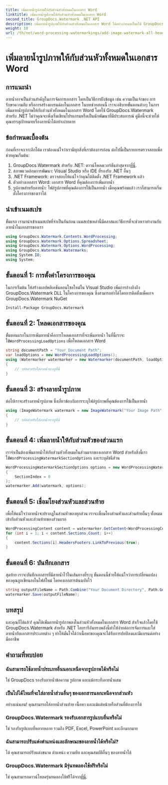 ```yaml
---
title: เพิ่มลายน้ำรูปภาพให้กับส่วนหัวทั้งหมดในเอกสาร Word
linktitle: เพิ่มลายน้ำรูปภาพให้กับส่วนหัวทั้งหมดในเอกสาร Word
second_title: GroupDocs.Watermark .NET API
description: เพิ่มลายน้ำรูปภาพให้กับส่วนหัวทั้งหมดในเอกสาร Word ได้อย่างง่ายดายโดยใช้ GroupDocs.Watermark สำหรับ .NET ปฏิบัติตามคำแนะนำทีละขั้นตอนพร้อมตัวอย่างโค้ดโดยละเอียด
weight: 10
url: /th/net/word-processing-watermarkings/add-image-watermark-all-headers-word-docs/
---
```


# เพิ่มลายน้ำรูปภาพให้กับส่วนหัวทั้งหมดในเอกสาร Word

## การแนะนำ
ลายน้ำอาจเป็นส่วนสำคัญในการจัดการเอกสาร โดยเป็นวิธีการฝังข้อมูล เช่น ความเป็นเจ้าของ การรักษาความลับ หรือการสร้างแบรนด์ลงในเอกสาร ในบทช่วยสอนนี้ เราจะอธิบายขั้นตอนต่างๆ ในการเพิ่มลายน้ำรูปภาพให้กับส่วนหัวทั้งหมดในเอกสาร Word โดยใช้ GroupDocs.Watermark สำหรับ .NET ไม่ว่าคุณจะเพิ่งเริ่มเขียนโปรแกรมหรือเป็นนักพัฒนาที่มีประสบการณ์ คู่มือนี้จะช่วยให้คุณบรรลุเป้าหมายเรื่องลายน้ำได้อย่างง่ายดาย
## ข้อกำหนดเบื้องต้น
ก่อนที่เราจะเจาะลึกโค้ด เราต้องแน่ใจว่าเรามีทุกสิ่งที่เราต้องการก่อน ต่อไปนี้เป็นรายการตรวจสอบเพื่อช่วยคุณเริ่มต้น:
1.  GroupDocs.Watermark สำหรับ .NET: ดาวน์โหลดเวอร์ชันล่าสุดจาก[ที่นี่](https://releases.groupdocs.com/Watermark/net/).
2. สภาพแวดล้อมการพัฒนา: Visual Studio หรือ IDE ที่รองรับ .NET อื่นๆ
3. .NET Framework: ตรวจสอบให้แน่ใจว่าคุณได้ติดตั้ง .NET Framework แล้ว
4. ตัวอย่างเอกสาร Word: เอกสาร Word ที่คุณต้องการเพิ่มลายน้ำ
5. รูปภาพสำหรับลายน้ำ: ไฟล์รูปภาพที่คุณต้องการใช้เป็นลายน้ำ
เมื่อคุณพร้อมแล้ว เราก็สามารถเริ่มตั้งโครงการของเราได้
## นำเข้าเนมสเปซ
ขั้นแรก เรามานำเข้าเนมสเปซที่จำเป็นกันก่อน เนมสเปซเหล่านี้มีคลาสและวิธีการที่จะช่วยเราทำงานกับลายน้ำในเอกสารของเรา
```csharp
using GroupDocs.Watermark.Contents.WordProcessing;
using GroupDocs.Watermark.Options.Spreadsheet;
using GroupDocs.Watermark.Options.WordProcessing;
using GroupDocs.Watermark.Watermarks;
using System.IO;
using System;
```
## ขั้นตอนที่ 1: การตั้งค่าโครงการของคุณ
ในการเริ่มต้น ให้สร้างแอปพลิเคชันคอนโซลใหม่ใน Visual Studio เพิ่มการอ้างอิงถึง GroupDocs.Watermark DLL ในโครงการของคุณ ซึ่งสามารถทำได้โดยการติดตั้งแพ็คเกจ GroupDocs.Watermark NuGet
```bash
Install-Package GroupDocs.Watermark
```
## ขั้นตอนที่ 2: โหลดเอกสารของคุณ
 ขั้นตอนแรกในการเพิ่มลายน้ำคือการโหลดเอกสารที่จะเพิ่มลายน้ำ ในที่นี้เราจะใช้`WordProcessingLoadOptions` เพื่อโหลดเอกสาร Word
```csharp
string documentPath = "Your Document Path";
var loadOptions = new WordProcessingLoadOptions();
using (Watermarker watermarker = new Watermarker(documentPath, loadOptions))
{
    // รหัสสำหรับใส่ลายน้ำจะอยู่ที่นี่
}
```
## ขั้นตอนที่ 3: สร้างลายน้ำรูปภาพ
ต่อไปเราจะสร้างลายน้ำรูปภาพ ซึ่งเกี่ยวข้องกับการระบุไฟล์รูปภาพที่คุณต้องการใช้เป็นลายน้ำ
```csharp
using (ImageWatermark watermark = new ImageWatermark("Your Image Path"))
{
    // รหัสสำหรับใส่ลายน้ำจะอยู่ที่นี่
}
```
## ขั้นตอนที่ 4: เพิ่มลายน้ำให้กับส่วนหัวของส่วนแรก
 เราจำเป็นต้องเพิ่มลายน้ำให้กับส่วนหัวทั้งหมดในส่วนแรกของเอกสาร Word สำหรับสิ่งนี้เราใช้`WordProcessingWatermarkSectionOptions` และระบุดัชนีส่วน
```csharp
WordProcessingWatermarkSectionOptions options = new WordProcessingWatermarkSectionOptions
{
    SectionIndex = 0
};
watermarker.Add(watermark, options);
```
## ขั้นตอนที่ 5: เชื่อมโยงส่วนหัวและส่วนท้าย
เพื่อให้แน่ใจว่าลายน้ำจะปรากฏในส่วนหัวของทุกส่วน เราจะเชื่อมโยงส่วนหัวและส่วนท้ายอื่นๆ ทั้งหมดเข้ากับส่วนหัวและส่วนท้ายของส่วนแรก
```csharp
WordProcessingContent content = watermarker.GetContent<WordProcessingContent>();
for (int i = 1; i < content.Sections.Count; i++)
{
    content.Sections[i].HeadersFooters.LinkToPrevious(true);
}
```
## ขั้นตอนที่ 6: บันทึกเอกสาร
สุดท้าย เราจะบันทึกเอกสารที่มีลายน้ำไว้ในเส้นทางที่ระบุ ขั้นตอนนี้ช่วยให้แน่ใจว่าการเปลี่ยนแปลงของคุณถูกเขียนลงในไฟล์ใหม่ โดยคงเอกสารต้นฉบับไว้
```csharp
string outputFileName = Path.Combine("Your Document Directory", Path.GetFileName(documentPath));
watermarker.Save(outputFileName);
```
## บทสรุป
และคุณก็ได้แล้ว! คุณได้เพิ่มลายน้ำรูปภาพลงในส่วนหัวทั้งหมดในเอกสาร Word สำเร็จแล้วโดยใช้ GroupDocs.Watermark สำหรับ .NET ไลบรารีอันทรงพลังนี้ทำให้ง่ายต่อการจัดการและใส่ลายน้ำกับเอกสารประเภทต่าง ๆ ทำให้มั่นใจได้ว่าเนื้อหาของคุณจะได้รับการปกป้องและมีแบรนด์อย่างมืออาชีพ
## คำถามที่พบบ่อย
### ฉันสามารถใช้ลายน้ำประเภทอื่นนอกเหนือจากรูปภาพได้หรือไม่
ใช่ GroupDocs รองรับลายน้ำข้อความ รูปภาพ และแม้กระทั่งลายน้ำผสม
### เป็นไปได้ไหมที่จะใส่ลายน้ำส่วนอื่นๆ ของเอกสารนอกเหนือจากส่วนหัว
อย่างแน่นอน! คุณสามารถใส่ลายน้ำส่วนท้าย เนื้อหา และแม้แต่หน้าหรือส่วนที่ต้องการได้
### GroupDocs.Watermark รองรับเอกสารรูปแบบอื่นหรือไม่
ใช่ รองรับรูปแบบที่หลากหลาย รวมถึง PDF, Excel, PowerPoint และอีกมากมาย
### ฉันสามารถปรับแต่งตำแหน่งและลักษณะของลายน้ำได้หรือไม่?
ได้ คุณสามารถปรับแต่งขนาด ตำแหน่ง ความทึบ และคุณสมบัติอื่นๆ ของลายน้ำได้
### GroupDocs.Watermark มีรุ่นทดลองใช้ฟรีหรือไม่
 ใช่ คุณสามารถดาวน์โหลดรุ่นทดลองใช้ฟรีได้จาก[ที่นี่](https://releases.groupdocs.com/).